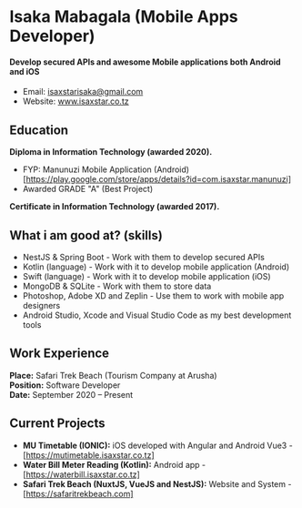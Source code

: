Isaka Mabagala (Mobile Apps Developer)
======
#### Develop secured APIs and awesome Mobile applications both Android and iOS
- Email: isaxstarisaka@gmail.com
- Website: www.isaxstar.co.tz

Education
---------
**Diploma in Information Technology (awarded 2020).**

- FYP: Manunuzi Mobile Application (Android) [https://play.google.com/store/apps/details?id=com.isaxstar.manunuzi]
- Awarded GRADE "A" (Best Project)

**Certificate in Information Technology (awarded 2017).**

What i am good at? (skills)
------
- NestJS & Spring Boot - Work with them to develop secured APIs
- Kotlin (language) - Work with it to develop mobile application (Android)
- Swift (language) - Work with it to develop mobile application (iOS)
- MongoDB & SQLite - Work with them to store data
- Photoshop, Adobe XD and Zeplin - Use them to work with mobile app designers
- Android Studio, Xcode and Visual Studio Code as my best development tools

Work Experience
------
**Place:** Safari Trek Beach (Tourism Company at Arusha)<br/>
**Position:** Software Developer<br/>
**Date:** September 2020 – Present<br/>

Current Projects
------
- **MU Timetable (IONIC):** iOS developed with Angular and Android Vue3 - [https://mutimetable.isaxstar.co.tz]
- **Water Bill Meter Reading (Kotlin):** Android app - [https://waterbill.isaxstar.co.tz]
- **Safari Trek Beach (NuxtJS, VueJS and NestJS):** Website and System - [https://safaritrekbeach.com]
